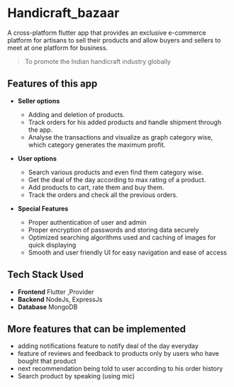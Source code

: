 # Handicraft_bazaar

A cross-platform flutter app that provides an exclusive e-commerce platform for artisans to sell their products and allow buyers and sellers to meet at one platform for business.

> To promote the Indian handicraft industry globally

## Features of this app

- **Seller options**
    - Adding and deletion of products.
    - Track orders for his added products and handle shipment through the app.
    - Analyse the transactions and visualize as graph category wise, which category generates the maximum profit.

- **User options**
    - Search various products and even find them category wise.
    - Get the deal of the day according to max rating of a product.
    - Add products to cart, rate them and buy them.
    - Track the orders and check all the previous orders.

- **Special Features**
    - Proper authentication of user and admin
    - Proper encryption of passwords and storing data securely
    - Optimized searching algorithms used and caching of images for quick displaying
    - Smooth and user friendly UI for easy navigation and ease of access

## Tech Stack Used

- **Frontend** Flutter ,Provider
- **Backend** NodeJs, ExpressJs
- **Database** MongoDB

## More features that can be implemented

- adding notifications feature to notify deal of the day everyday
- feature of reviews and feedback to products only by users who have bought that product
- next recommendation being told to user according to his order history
- Search product by speaking (using mic)